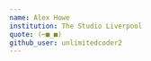 ```yaml
---
name: Alex Howe
institution: The Studio Liverpool
quote: (⌐■_■)
github_user: unlimitedcoder2
---
```

